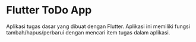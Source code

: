 # Flutter ToDo App

Aplikasi tugas dasar yang dibuat dengan Flutter. Aplikasi ini memiliki fungsi tambah/hapus/perbarui dengan mencari item tugas dalam aplikasi.


